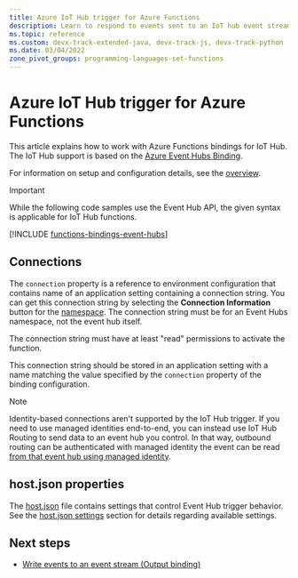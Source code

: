 ```yaml
---
title: Azure IoT Hub trigger for Azure Functions
description: Learn to respond to events sent to an IoT hub event stream in Azure Functions.
ms.topic: reference
ms.custom: devx-track-extended-java, devx-track-js, devx-track-python
ms.date: 03/04/2022
zone_pivot_groups: programming-languages-set-functions
---
```


# Azure IoT Hub trigger for Azure Functions

This article explains how to work with Azure Functions bindings for IoT Hub. The IoT Hub support is based on the [Azure Event Hubs Binding](functions-bindings-event-hubs.md).

For information on setup and configuration details, see the [overview](functions-bindings-event-iot.md).

> [!IMPORTANT]
> While the following code samples use the Event Hub API, the given syntax is applicable for IoT Hub functions.

[!INCLUDE [functions-bindings-event-hubs](../../includes/functions-bindings-event-hubs-trigger.md)]

## Connections

The `connection` property is a reference to environment configuration that contains name of an application setting containing a connection string. You can get this connection string by selecting the **Connection Information** button for the [namespace](../event-hubs/event-hubs-create.md#create-an-event-hubs-namespace). The connection string must be for an Event Hubs namespace, not the event hub itself.

The connection string must have at least "read" permissions to activate the function. 

This connection string should be stored in an application setting with a name matching the value specified by the `connection` property of the binding configuration.

> [!NOTE]  
> Identity-based connections aren't supported by the IoT Hub trigger. If you need to use managed identities end-to-end, you can instead use IoT Hub Routing to send data to an event hub you control. In that way, outbound routing can be authenticated with managed identity the event can be read [from that event hub using managed identity](functions-bindings-event-hubs-trigger.md?tabs=extensionv5#identity-based-connections).

## host.json properties

The [host.json](functions-host-json.md#eventhub) file contains settings that control Event Hub trigger behavior. See the [host.json settings](functions-bindings-event-iot.md#hostjson-settings) section for details regarding available settings.

## Next steps

- [Write events to an event stream (Output binding)](./functions-bindings-event-iot-output.md)
